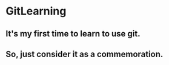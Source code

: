 # GitLearning
## It's my first time to learn to use git.
## So, just consider it as a commemoration.
